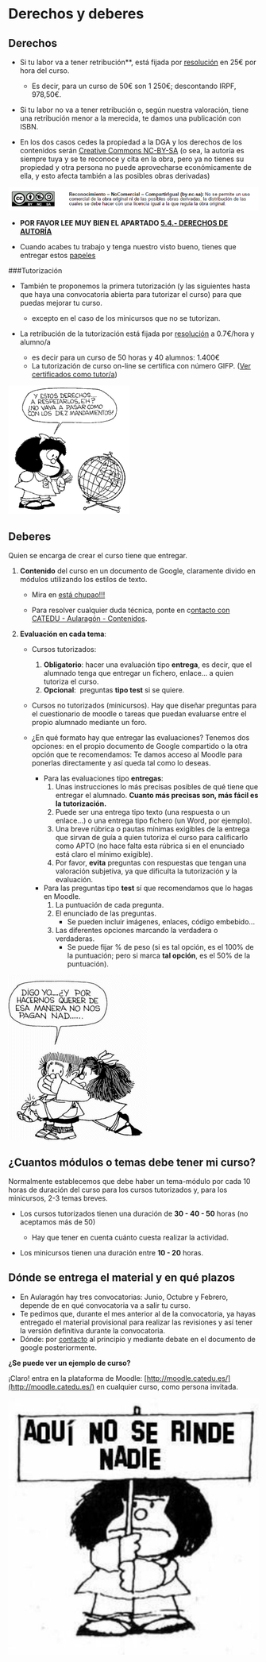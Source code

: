 
# Derechos y deberes

## Derechos

* Si tu labor va a tener retribución**, está fijada por [resolución](papeles_y_legislacin.md) en 25€ por hora del curso.

    * Es decir, para un curso de 50€ son 1 250€; descontando IRPF, 978,50€.

* Si tu labor no va a tener retribución o, según nuestra valoración, tiene una retribución menor a la merecida, te damos una publicación con ISBN.

* En los dos casos cedes la propiedad a la DGA y los derechos de los contenidos serán [Creative Commons NC-BY-SA](https://creativecommons.org/licenses/by-nc-sa/3.0/es/) (o sea, la autoría es siempre tuya y se te reconoce y cita en la obra, pero ya no tienes su propiedad y otra persona no puede aprovecharse económicamente de ella, y esto afecta también a las posibles obras derivadas)

![](img/creativecommons.png)

* **POR FAVOR LEE MUY BIEN EL APARTADO [5.4.- DERECHOS DE AUTORÍA](/derechos_de_autor.md)**

* Cuando acabes tu trabajo y tenga nuestro visto bueno, tienes que entregar estos [papeles](papeles_y_legislacin.md)

###Tutorización

* También te proponemos la primera tutorización  (y las siguientes hasta que haya una convocatoria abierta para tutorizar el curso) para que puedas mejorar tu curso.

    * excepto en el caso de los minicursos que no se tutorizan.

* La retribución de la tutorización está fijada por [resolución](papeles_y_legislacin.md) a 0.7€/hora y alumno/a

    * es decir para un curso de 50 horas y 40 alumnos: 1.400€
    * La tutorización de curso on-line se certifica con número GIFP. ([Ver certificados como tutor/a](https://catedu.gitbooks.io/curso-de-tutores/content/8_certificados.html))

![](img/derechos-del-nincc83o-10-mafalda.gif)

## Deberes

Quien se encarga de crear el curso tiene que entregar.

1. **Contenido** del curso en un documento de Google, claramente divido en módulos utilizando los estilos de texto.
    
    * Mira en [está chupao!!!](est_chupao.html)

    * Para resolver cualquier duda técnica, ponte en c[ontacto con CATEDU - Aularagón - Contenidos](http://soporte.catedu.es/).

2. **Evaluación en cada tema**:

    * Cursos tutorizados:

        1. **Obligatorio**: hacer una evaluación tipo **entrega**, es decir, que el alumnado tenga que entregar un fichero, enlace... a quien tutoriza el curso.
        2. **Opcional**:  preguntas **tipo test** si se quiere.

    * Cursos no tutorizados (minicursos). Hay que diseñar preguntas para el cuestionario de moodle o tareas que puedan evaluarse entre el propio alumnado mediante un foro.
    * ¿En qué formato hay que entregar las evaluaciones? Tenemos dos opciones: en el propio documento de Google compartido o la otra opción que te recomendamos: Te damos acceso al Moodle para ponerlas directamente y así queda tal como lo deseas.
        * Para las evaluaciones tipo **entregas**:
            1. Unas instrucciones lo más precisas posibles de qué tiene que entregar el alumnado. **Cuanto más precisas son, más fácil es la tutorización.**
            2. Puede ser una entrega tipo texto (una respuesta o un enlace...) o una entrega tipo fichero (un Word, por ejemplo).
            3. Una breve rúbrica o pautas mínimas exigibles de la entrega que sirvan de guía a quien tutoriza el curso para calificarlo como APTO (no hace falta esta rúbrica si en el enunciado está claro el mínimo exigible).
            4. Por favor, **evita** preguntas con respuestas que tengan una valoración subjetiva, ya que dificulta la tutorización y la evaluación.
        * Para las preguntas tipo **test** sí que recomendamos que lo hagas en Moodle.
            1. La puntuación de cada pregunta.
            2. El enunciado de las preguntas.
                * Se pueden incluir imágenes, enlaces, código embebido...
            3. Las diferentes opciones marcando la verdadera o verdaderas.
                * Se puede fijar % de peso (si es tal opción, es el 100% de la puntuación; pero si marca **tal opción**, es el 50% de la puntuación).

![](img/DERECHO_NO._6[1].gif)

## ¿Cuantos módulos o temas debe tener mi curso?

Normalmente establecemos que debe haber un tema-módulo por cada 10 horas de duración del curso para los cursos tutorizados y, para los minicursos, 2-3 temas breves.

* Los cursos tutorizados tienen una duración de **30 - 40 - 50** horas (no aceptamos más de 50)

    * Hay que tener en cuenta cuánto cuesta realizar la actividad.

* Los minicursos tienen una duración entre **10 - 20** horas.

## Dónde se entrega el material y en qué plazos

* En Aularagón hay tres convocatorias: Junio, Octubre y Febrero, depende de en qué convocatoria va a salir tu curso.
* Te pedimos que, durante el mes anterior al de la convocatoria, ya hayas entregado el material provisional para realizar las revisiones y así tener la versión definitiva durante la convocatoria. 
* Dónde: por [contacto](http://soporte.catedu.es/) al principio y mediante debate en el documento de google posteriormente.

**¿Se puede ver un ejemplo de curso?**

¡Claro! entra en la plataforma de Moodle: [http://moodle.catedu.es/](http://moodle.catedu.es/) en cualquier curso, como persona invitada.

![](img/B9oXViWIIAExKFt.jpg)
